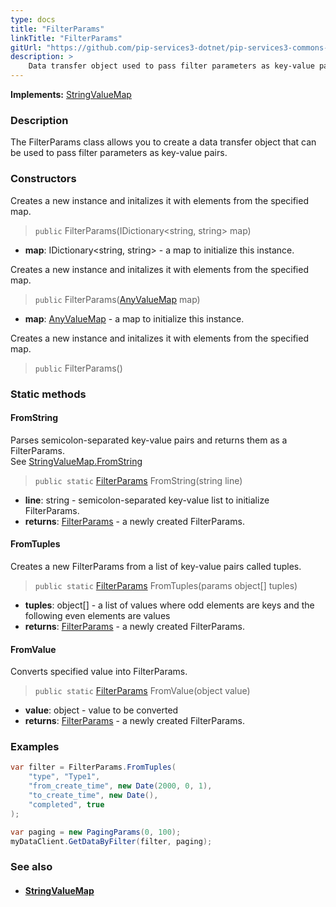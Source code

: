 ```yaml
---
type: docs
title: "FilterParams"
linkTitle: "FilterParams"
gitUrl: "https://github.com/pip-services3-dotnet/pip-services3-commons-dotnet"
description: > 
    Data transfer object used to pass filter parameters as key-value pairs.
---
```


**Implements:** [StringValueMap](../string_value_map)

### Description

The FilterParams class allows you to create a data transfer object that can be used to pass filter parameters as key-value pairs.


### Constructors
Creates a new instance and initalizes it with elements from the specified map.

> `public` FilterParams(IDictionary\<string, string\> map)

- **map**: IDictionary\<string, string\> - a map to initialize this instance.


Creates a new instance and initalizes it with elements from the specified map.

> `public` FilterParams([AnyValueMap](../any_value_map) map)

- **map**: [AnyValueMap](../any_value_map) - a map to initialize this instance.

Creates a new instance and initalizes it with elements from the specified map.

> `public` FilterParams()


### Static methods

#### FromString
Parses semicolon-separated key-value pairs and returns them as a FilterParams.  
See [StringValueMap.FromString](../string_value_map/#fromstring)

> `public static` [FilterParams]() FromString(string line)

- **line**: string - semicolon-separated key-value list to initialize FilterParams.
- **returns**: [FilterParams]() - a newly created FilterParams.


#### FromTuples
Creates a new FilterParams from a list of key-value pairs called tuples.

> `public static` [FilterParams]() FromTuples(params object[] tuples)

- **tuples**: object[] - a list of values where odd elements are keys and the following even elements are values
- **returns**: [FilterParams]() - a newly created FilterParams.


#### FromValue
Converts specified value into FilterParams.

> `public static` [FilterParams]() FromValue(object value)

- **value**: object - value to be converted
- **returns**: [FilterParams]() - a newly created FilterParams.


### Examples
```cs
var filter = FilterParams.FromTuples(
    "type", "Type1",
    "from_create_time", new Date(2000, 0, 1),
    "to_create_time", new Date(),
    "completed", true
);

var paging = new PagingParams(0, 100);
myDataClient.GetDataByFilter(filter, paging);

```

### See also
- #### [StringValueMap](../string_value_map)
